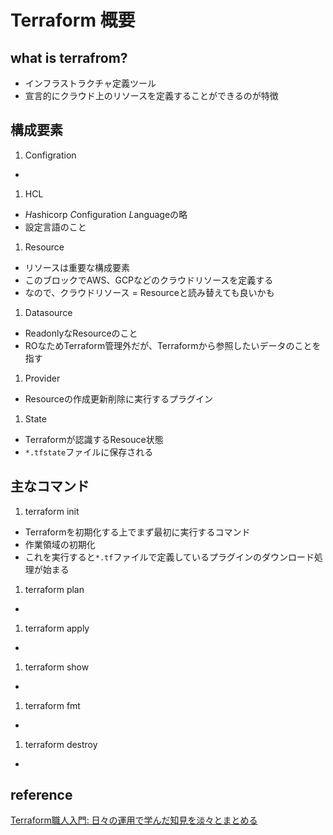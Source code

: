 # Terraform 概要

## what is terrafrom?
- インフラストラクチャ定義ツール
- 宣言的にクラウド上のリソースを定義することができるのが特徴

## 構成要素
1. Configration
  - 
1. HCL
  - *H*ashicorp *C*onfiguration *L*anguageの略
  - 設定言語のこと
1. Resource
  - リソースは重要な構成要素
  - このブロックでAWS、GCPなどのクラウドリソースを定義する
  - なので、クラウドリソース = Resourceと読み替えても良いかも
1. Datasource
  - ReadonlyなResourceのこと
  - ROなためTerraform管理外だが、Terraformから参照したいデータのことを指す
1. Provider
  - Resourceの作成更新削除に実行するプラグイン
1. State
  - Terraformが認識するResouce状態
  - `*.tfstate`ファイルに保存される

## 主なコマンド
1. terraform init
  - Terraformを初期化する上でまず最初に実行するコマンド
  - 作業領域の初期化
  - これを実行すると`*.tf`ファイルで定義しているプラグインのダウンロード処理が始まる
1. terraform plan
  - 
1. terraform apply
  - 
1. terraform show
  - 
1. terraform fmt
  - 
1. terraform destroy
  - 

## reference
[Terraform職人入門: 日々の運用で学んだ知見を淡々とまとめる](https://qiita.com/minamijoyo/items/1f57c62bed781ab8f4d7)
